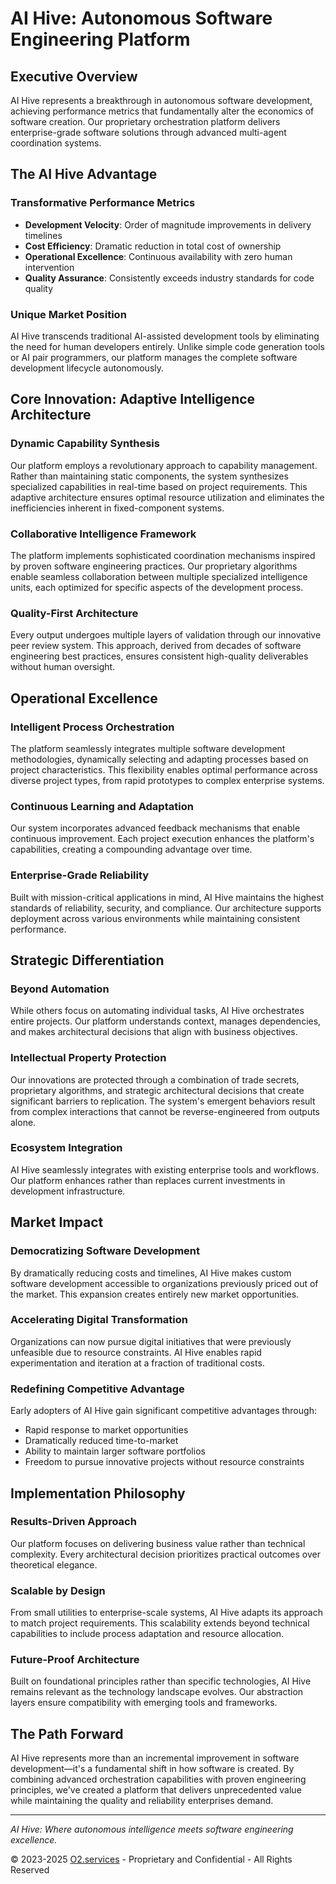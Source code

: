 # AI Hive: Autonomous Software Engineering Platform

<link rel="stylesheet" href="../../assets/css/styles.css">

## Executive Overview

AI Hive represents a breakthrough in autonomous software development, achieving performance metrics that fundamentally alter the economics of software creation. Our proprietary orchestration platform delivers enterprise-grade software solutions through advanced multi-agent coordination systems.

## The AI Hive Advantage

### Transformative Performance Metrics
- **Development Velocity**: Order of magnitude improvements in delivery timelines
- **Cost Efficiency**: Dramatic reduction in total cost of ownership
- **Operational Excellence**: Continuous availability with zero human intervention
- **Quality Assurance**: Consistently exceeds industry standards for code quality

### Unique Market Position

AI Hive transcends traditional AI-assisted development tools by eliminating the need for human developers entirely. Unlike simple code generation tools or AI pair programmers, our platform manages the complete software development lifecycle autonomously.

## Core Innovation: Adaptive Intelligence Architecture

### Dynamic Capability Synthesis

Our platform employs a revolutionary approach to capability management. Rather than maintaining static components, the system synthesizes specialized capabilities in real-time based on project requirements. This adaptive architecture ensures optimal resource utilization and eliminates the inefficiencies inherent in fixed-component systems.

### Collaborative Intelligence Framework

The platform implements sophisticated coordination mechanisms inspired by proven software engineering practices. Our proprietary algorithms enable seamless collaboration between multiple specialized intelligence units, each optimized for specific aspects of the development process.

### Quality-First Architecture

Every output undergoes multiple layers of validation through our innovative peer review system. This approach, derived from decades of software engineering best practices, ensures consistent high-quality deliverables without human oversight.

## Operational Excellence

### Intelligent Process Orchestration

The platform seamlessly integrates multiple software development methodologies, dynamically selecting and adapting processes based on project characteristics. This flexibility enables optimal performance across diverse project types, from rapid prototypes to complex enterprise systems.

### Continuous Learning and Adaptation

Our system incorporates advanced feedback mechanisms that enable continuous improvement. Each project execution enhances the platform's capabilities, creating a compounding advantage over time.

### Enterprise-Grade Reliability

Built with mission-critical applications in mind, AI Hive maintains the highest standards of reliability, security, and compliance. Our architecture supports deployment across various environments while maintaining consistent performance.

## Strategic Differentiation

### Beyond Automation

While others focus on automating individual tasks, AI Hive orchestrates entire projects. Our platform understands context, manages dependencies, and makes architectural decisions that align with business objectives.

### Intellectual Property Protection

Our innovations are protected through a combination of trade secrets, proprietary algorithms, and strategic architectural decisions that create significant barriers to replication. The system's emergent behaviors result from complex interactions that cannot be reverse-engineered from outputs alone.

### Ecosystem Integration

AI Hive seamlessly integrates with existing enterprise tools and workflows. Our platform enhances rather than replaces current investments in development infrastructure.

## Market Impact

### Democratizing Software Development

By dramatically reducing costs and timelines, AI Hive makes custom software development accessible to organizations previously priced out of the market. This expansion creates entirely new market opportunities.

### Accelerating Digital Transformation

Organizations can now pursue digital initiatives that were previously unfeasible due to resource constraints. AI Hive enables rapid experimentation and iteration at a fraction of traditional costs.

### Redefining Competitive Advantage

Early adopters of AI Hive gain significant competitive advantages through:
- Rapid response to market opportunities
- Dramatically reduced time-to-market
- Ability to maintain larger software portfolios
- Freedom to pursue innovative projects without resource constraints

## Implementation Philosophy

### Results-Driven Approach

Our platform focuses on delivering business value rather than technical complexity. Every architectural decision prioritizes practical outcomes over theoretical elegance.

### Scalable by Design

From small utilities to enterprise-scale systems, AI Hive adapts its approach to match project requirements. This scalability extends beyond technical capabilities to include process adaptation and resource allocation.

### Future-Proof Architecture

Built on foundational principles rather than specific technologies, AI Hive remains relevant as the technology landscape evolves. Our abstraction layers ensure compatibility with emerging tools and frameworks.

## The Path Forward

AI Hive represents more than an incremental improvement in software development—it's a fundamental shift in how software is created. By combining advanced orchestration capabilities with proven engineering principles, we've created a platform that delivers unprecedented value while maintaining the quality and reliability enterprises demand.

---

*AI Hive: Where autonomous intelligence meets software engineering excellence.*

© 2023-2025 [O2.services](https://O2.services) - Proprietary and Confidential - All Rights Reserved
